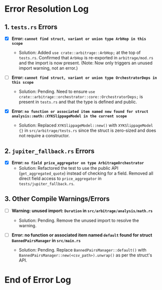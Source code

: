 # Error Resolution Log

## 1. `tests.rs` Errors

- [x] **Error: `cannot find struct, variant or union type ArbHop in this scope`**
  - Solution: Added `use crate::arbitrage::ArbHop;` at the top of `tests.rs`. Confirmed that `ArbHop` is re-exported in `arbitrage/mod.rs` and the import is now present. (Note: Now only triggers an unused import warning, not an error.)

- [ ] **Error: `cannot find struct, variant or union type OrchestratorDeps in this scope`**
  - Solution: Pending. Need to ensure `use crate::arbitrage::orchestrator::core::OrchestratorDeps;` is present in `tests.rs` and that the type is defined and public.

- [x] **Error: `no function or associated item named new found for struct analysis::math::XYKSlippageModel in the current scope`**
  - Solution: Replaced `XYKSlippageModel::new()` with `XYKSlippageModel {}` in `src/arbitrage/tests.rs` since the struct is zero-sized and does not require a constructor.

## 2. `jupiter_fallback.rs` Errors

- [x] **Error: `no field price_aggregator on type ArbitrageOrchestrator`**
  - Solution: Refactored the test to use the public API (`get_aggregated_quote`) instead of checking for a field. Removed all direct field access to `price_aggregator` in `tests/jupiter_fallback.rs`.

## 3. Other Compile Warnings/Errors

- [ ] **Warning: unused import: `Duration` in `src/arbitrage/analysis/math.rs`**
  - Solution: Pending. Remove the unused import to resolve the warning.

- [ ] **Error: no function or associated item named `default` found for struct `BannedPairsManager` in `src/main.rs`**
  - Solution: Pending. Replace `BannedPairsManager::default()` with `BannedPairsManager::new(<csv_path>).unwrap()` as per the struct's API.

# End of Error Log
